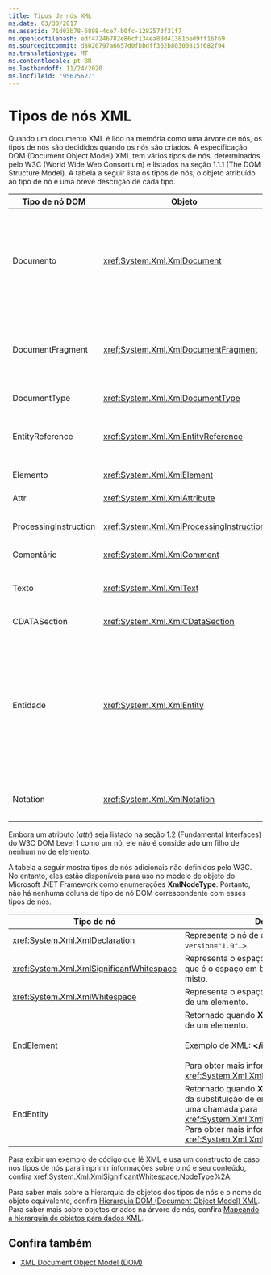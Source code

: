 ```yaml
---
title: Tipos de nós XML
ms.date: 03/30/2017
ms.assetid: 71d03b78-6898-4ce7-b0fc-1282573f31f7
ms.openlocfilehash: edf47246782e86cf134ea88d41381bed9ff16f69
ms.sourcegitcommit: d8020797a6657d0fbbdff362b80300815f682f94
ms.translationtype: MT
ms.contentlocale: pt-BR
ms.lasthandoff: 11/24/2020
ms.locfileid: "95675627"
---
```

# <a name="types-of-xml-nodes"></a>Tipos de nós XML

Quando um documento XML é lido na memória como uma árvore de nós, os tipos de nós são decididos quando os nós são criados. A especificação DOM (Document Object Model) XML tem vários tipos de nós, determinados pelo W3C (World Wide Web Consortium) e listados na seção 1.1.1 (The DOM Structure Model). A tabela a seguir lista os tipos de nós, o objeto atribuído ao tipo de nó e uma breve descrição de cada tipo.  
  
|Tipo de nó DOM|Objeto|Descrição|  
|-------------------|------------|-----------------|  
|Documento|<xref:System.Xml.XmlDocument>|O contêiner de todos os nós na árvore. Também é conhecido como diretório base, que nem sempre é o mesmo do elemento raiz.|  
|DocumentFragment|<xref:System.Xml.XmlDocumentFragment>|Um recipiente temporário que contém um ou mais nós sem nenhuma estrutura de árvore.|  
|DocumentType|<xref:System.Xml.XmlDocumentType>|Representa o nó `<!DOCTYPE…>`.|  
|EntityReference|<xref:System.Xml.XmlEntityReference>|Representa o texto de referência de entidade não expandido.|  
|Elemento|<xref:System.Xml.XmlElement>|Representa um nó de elemento.|  
|Attr|<xref:System.Xml.XmlAttribute>|Atributo de um elemento.|  
|ProcessingInstruction|<xref:System.Xml.XmlProcessingInstruction>|Nó de instrução de processamento.|  
|Comentário|<xref:System.Xml.XmlComment>|Um nó de comentário.|  
|Texto|<xref:System.Xml.XmlText>|Texto que pertence a um elemento ou a um atributo.|  
|CDATASection|<xref:System.Xml.XmlCDataSection>|Representa CDATA.|  
|Entidade|<xref:System.Xml.XmlEntity>|Representa as declarações `<!ENTITY…>` em um documento XML, de um subconjunto de DTDs (definição de tipo de documento) internas ou de DTDs externas e de entidades de parâmetro.|  
|Notation|<xref:System.Xml.XmlNotation>|Representa uma notação declarada na DTD.|  
  
 Embora um atributo (*attr*) seja listado na seção 1.2 (Fundamental Interfaces) do W3C DOM Level 1 como um nó, ele não é considerado um filho de nenhum nó de elemento.  
  
 A tabela a seguir mostra tipos de nós adicionais não definidos pelo W3C. No entanto, eles estão disponíveis para uso no modelo de objeto do Microsoft .NET Framework como enumerações **XmlNodeType**. Portanto, não há nenhuma coluna de tipo de nó DOM correspondente com esses tipos de nós.  
  
|Tipo de nó|Descrição|  
|---------------|-----------------|  
|<xref:System.Xml.XmlDeclaration>|Representa o nó de declaração `<?xml version="1.0"…>`.|  
|<xref:System.Xml.XmlSignificantWhitespace>|Representa o espaço em branco significativo, que é o espaço em branco com conteúdo misto.|  
|<xref:System.Xml.XmlWhitespace>|Representa o espaço em branco no conteúdo de um elemento.|  
|EndElement|Retornado quando **XmlReader** chega ao final de um elemento.<br /><br /> Exemplo de XML: **\</item>**<br /><br /> Para obter mais informações, consulte <xref:System.Xml.XmlNodeType>.|  
|EndEntity|Retornado quando **XmlReader** chega ao final da substituição de entidade como resultado de uma chamada para <xref:System.Xml.XmlReader.ResolveEntity%2A>. Para obter mais informações, consulte <xref:System.Xml.XmlNodeType>.|  
  
 Para exibir um exemplo de código que lê XML e usa um constructo de caso nos tipos de nós para imprimir informações sobre o nó e seu conteúdo, confira <xref:System.Xml.XmlSignificantWhitespace.NodeType%2A>.  
  
 Para saber mais sobre a hierarquia de objetos dos tipos de nós e o nome do objeto equivalente, confira [Hierarquia DOM (Document Object Model) XML](xml-document-object-model-dom-hierarchy.md). Para saber mais sobre objetos criados na árvore de nós, confira [Mapeando a hierarquia de objetos para dados XML](mapping-the-object-hierarchy-to-xml-data.md).  
  
## <a name="see-also"></a>Confira também

- [XML Document Object Model (DOM)](xml-document-object-model-dom.md)
